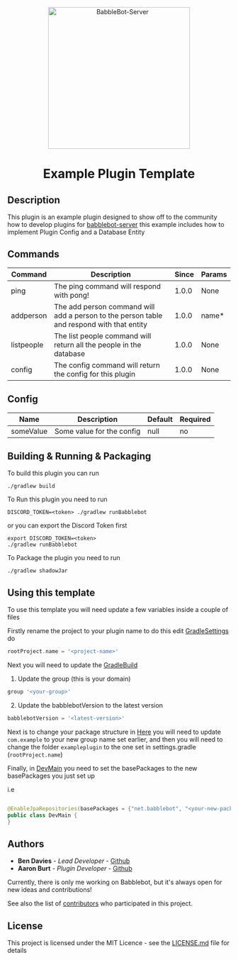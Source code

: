 <p align="center"><img src="https://avatars.githubusercontent.com/u/138989349" alt="BabbleBot-Server" width="320" height="320" /></p>  

<h1 align="center">
   Example Plugin Template
</h1>

## Description

This plugin is an example plugin designed to show off to the community how
to develop plugins for [babblebot-server](https://code.babblebot.net)
this example includes how to implement Plugin Config and a Database Entity

## Commands

| Command    | Description                                                                               | Since | Params |
|------------|-------------------------------------------------------------------------------------------|-------|--------|
| ping       | The ping command will respond with pong!                                                  | 1.0.0 | None   |
| addperson  | The add person command will add a person to the person table and respond with that entity | 1.0.0 | name*  |
| listpeople | The list people command will return all the people in the database                        | 1.0.0 | None   |
| config     | The config command will return the config for this plugin                                 | 1.0.0 | None   |

## Config
| Name      | Description               | Default | Required |
|-----------|---------------------------|---------|----------|
 | someValue | Some value for the config | null    | no       |

## Building & Running & Packaging

To build this plugin you can run

```shell
./gradlew build
```

To Run this plugin you need to run

```shell
DISCORD_TOKEN=<token> ./gradlew runBabblebot 
```

or you can export the Discord Token first

```shell
export DISCORD_TOKEN=<token>
./gradlew runBabblebot
```

To Package the plugin you need to run

```shell
./gradlew shadowJar
```

## Using this template

To use this template you will need update a few variables inside a couple of files

Firstly rename the project to your plugin name to do this edit [GradleSettings](./settings.gradle)
do

```groovy
rootProject.name = '<project-name>'
```

Next you will need to update the [GradleBuild](./build.gradle)

1. Update the group (this is your domain)

```groovy
group '<your-group>'
```

2. Update the babblebotVersion to the latest version

```groovy
babblebotVersion = '<latest-version>'
```

Next is to change your package structure in [Here](./src/main/java)
you will need to update `com.example` to your new group name set earlier,
and then you will need to change the folder `exampleplugin` to the one set in settings.gradle (`rootProject.name`)

Finally, in [DevMain](./src/main/java/com/example/exampleplugin/DevMain.java) you need to set the
basePackages to the new basePackages you just set up

i.e

```java

@EnableJpaRepositories(basePackages = {"net.babblebot", "<your-new-package-structure>"})
public class DevMain {
}
```

## Authors

* **Ben Davies** - *Lead Developer* - [Github](https://github.com/bendavies99)
* **Aaron Burt** - *Plugin Developer* - [Github](https://github.com/aaronburt)

Currently, there is only me working on Babblebot, but it's always open for new ideas and contributions!

See also the list of [contributors](https://github.com/babblebot-server/babblebot-example-plugin/contributors) who
participated in
this project.

## License

This project is licensed under the MIT Licence - see the [LICENSE.md](LICENSE.md) file for details

